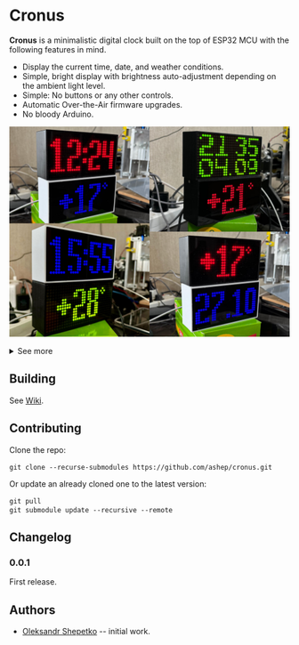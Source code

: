 # Cronus

**Cronus** is a minimalistic digital clock built on the top of ESP32 MCU with the following features in mind.

- Display the current time, date, and weather conditions.
- Simple, bright display with brightness auto-adjustment depending on the ambient light level.
- Simple: No buttons or any other controls.
- Automatic Over-the-Air firmware upgrades.
- No bloody Arduino.

![showcase-03](img/showcase/00.jpg)

<details>
<summary>See more</summary>

![showcase-01](img/showcase/01.jpg)
![showcase-02](img/showcase/02.jpg)
![showcase-02](img/showcase/03.jpg)
![showcase-04](img/showcase/04.jpg)
![showcase-05](img/showcase/05.jpg)
</details>

## Building

See [Wiki](https://github.com/ashep/cronus/wiki).

## Contributing

Clone the repo:

```shell
git clone --recurse-submodules https://github.com/ashep/cronus.git
```

Or update an already cloned one to the latest version:

```shell
git pull
git submodule update --recursive --remote
```

## Changelog

### 0.0.1

First release.

## Authors

- [Oleksandr Shepetko](https://shepetko.com) -- initial work.
